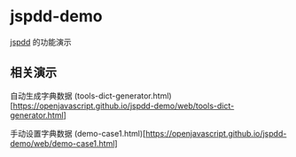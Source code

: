 # jspdd-demo
[jspdd](https://github.com/openjavascript/jspdd) 的功能演示

## 相关演示

  自动生成字典数据
     (tools-dict-generator.html)[https://openjavascript.github.io/jspdd-demo/web/tools-dict-generator.html]

  手动设置字典数据
      (demo-case1.html)[https://openjavascript.github.io/jspdd-demo/web/demo-case1.html]
